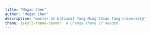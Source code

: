 ```yaml
---
title: "Megan Chen"
author: "Megan Chen"
description: "master at National Yang Ming Chiao Tung University"
theme: jekyll-theme-cayman  # Change theme if needed
---
```


